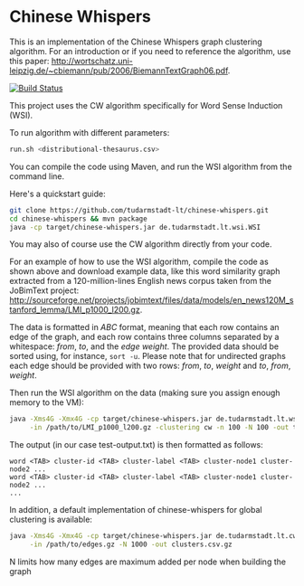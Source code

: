 Chinese Whispers
================

This is an implementation of the Chinese Whispers graph clustering algorithm. For an introduction
or if you need to reference the algorithm, use this paper:
<http://wortschatz.uni-leipzig.de/~cbiemann/pub/2006/BiemannTextGraph06.pdf>.

[![Build Status][travis_ci_badge]][travis_ci_link]

[travis_ci_badge]: https://travis-ci.org/tudarmstadt-lt/chinese-whispers.svg
[travis_ci_link]: https://travis-ci.org/tudarmstadt-lt/chinese-whispers

This project uses the CW algorithm specifically for Word Sense Induction (WSI).

To run algorithm with different parameters:

```bash
run.sh <distributional-thesaurus.csv>
```

You can compile the code using Maven, and run the WSI algorithm from the command line.

Here's a quickstart guide:

```bash
git clone https://github.com/tudarmstadt-lt/chinese-whispers.git
cd chinese-whispers && mvn package
java -cp target/chinese-whispers.jar de.tudarmstadt.lt.wsi.WSI
```

You may also of course use the CW algorithm directly from your code.

For an example of how to use the WSI algorithm, compile the code as shown above and download
example data, like this word similarity graph extracted from a 120-million-lines English news
corpus taken from the JoBimText project:
<http://sourceforge.net/projects/jobimtext/files/data/models/en_news120M_stanford_lemma/LMI_p1000_l200.gz>.

The data is formatted in _ABC_ format, meaning that each row contains an edge of the graph,
and each row contains three columns separated by a whitespace: _from_, _to_, and the _edge weight_.
The provided data should be sorted using, for instance, `sort -u`. Please note that for
undirected graphs each edge should be provided with two rows: _from_, _to_, _weight_
and _to_, _from_, _weight_.

Then run the WSI algorithm on the data (making sure you assign enough memory to the VM):

```bash
java -Xms4G -Xmx4G -cp target/chinese-whispers.jar de.tudarmstadt.lt.wsi.WSI \
     -in /path/to/LMI_p1000_l200.gz -clustering cw -n 100 -N 100 -out test-output.txt
```

The output (in our case test-output.txt) is then formatted as follows:

```
word <TAB> cluster-id <TAB> cluster-label <TAB> cluster-node1 cluster-node2 ...
word <TAB> cluster-id <TAB> cluster-label <TAB> cluster-node1 cluster-node2 ...
...
```

In addition, a default implementation of chinese-whispers for global clustering is available:

```bash
java -Xms4G -Xmx4G -cp target/chinese-whispers.jar de.tudarmstadt.lt.cw.global.CWGlobal \
     -in /path/to/edges.gz -N 1000 -out clusters.csv.gz
```
N limits how many edges are maximum added per node when building the graph
